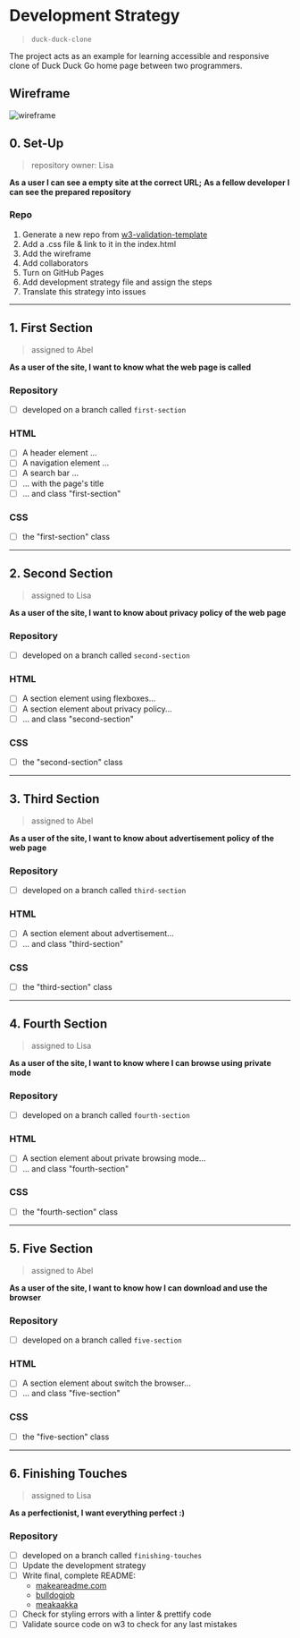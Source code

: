 # Development Strategy

> `duck-duck-clone`

The project acts as an example for learning accessible and responsive clone of Duck Duck Go home page between two programmers. 

## Wireframe

![wireframe](./wireframe.gif)

## 0. Set-Up

> repository owner: Lisa

__As a user I can see a empty site at the correct URL;__
__As a fellow developer I can see the prepared repository__

### Repo

1. Generate a new repo from [w3-validation-template](https://github.com/hackyourfuturebelgium/w3-validation-template)
1. Add a .css file & link to it in the index.html
1. Add the wireframe
1. Add collaborators
1. Turn on GitHub Pages
1. Add development strategy file and assign the steps
1. Translate this strategy into issues

---

## 1. First Section
> assigned to Abel

__As a user of the site, I want to know what the web page is called__

### Repository

- [ ] developed on a branch called `first-section`

### HTML

- [ ] A header element ...
- [ ] A navigation element ...
- [ ] A search bar ...
- [ ] ... with the page's title
- [ ] ... and class "first-section"

### CSS

- [ ] the "first-section" class

---

## 2.  Second Section

> assigned to Lisa

__As a user of the site, I want to know about privacy policy of the web page__

### Repository

- [ ] developed on a branch called `second-section`

### HTML

- [ ] A section element using flexboxes...
- [ ] A section element about privacy policy...
- [ ] ... and class "second-section"

### CSS

- [ ] the "second-section" class

---

## 3. Third Section

> assigned to Abel

__As a user of the site, I want to know about advertisement policy of the web page__

### Repository

- [ ] developed on a branch called `third-section`

### HTML

- [ ] A section element about advertisement...
- [ ] ... and class "third-section"

### CSS

- [ ] the "third-section" class

---

## 4. Fourth Section

> assigned to Lisa

__As a user of the site, I want to know where I can browse using private mode__

### Repository

- [ ] developed on a branch called `fourth-section`

### HTML

- [ ] A section element about private browsing mode...
- [ ] ... and class "fourth-section"

### CSS

- [ ] the "fourth-section" class

---

## 5. Five Section

> assigned to Abel

__As a user of the site, I want to know how I can download and use the browser__

### Repository

- [ ] developed on a branch called `five-section`

### HTML

- [ ] A section element about switch the browser...
- [ ] ... and class "five-section"

### CSS

- [ ] the "five-section" class

---

## 6. Finishing Touches

> assigned to Lisa

__As a perfectionist, I want everything perfect :)__

### Repository

- [ ] developed on a branch called `finishing-touches`
- [ ] Update the development strategy
- [ ] Write final, complete README:
  - [makeareadme.com](https://www.makeareadme.com/)
  - [bulldogjob](https://bulldogjob.com/news/449-how-to-write-a-good-readme-for-your-github-project)
  - [meakaakka](https://medium.com/@meakaakka/a-beginners-guide-to-writing-a-kickass-readme-7ac01da88ab3)
- [ ] Check for styling errors with a linter & prettify code
- [ ] Validate source code on w3 to check for any last mistakes
